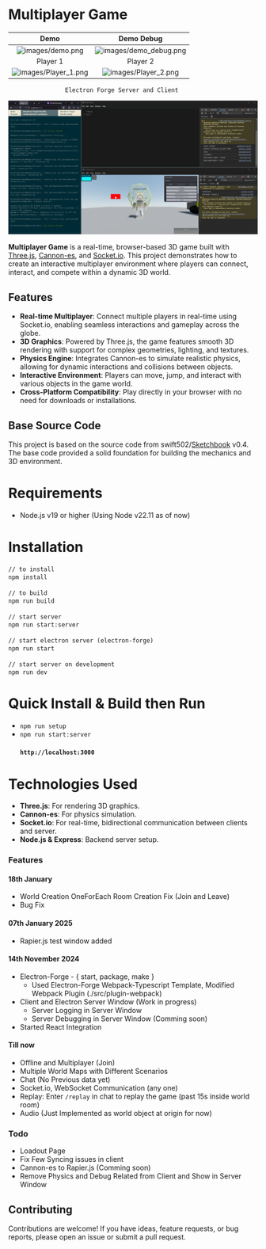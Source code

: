# Multiplayer Game

|                    Demo                     |                   Demo Debug                    |
| :-----------------------------------------: | :---------------------------------------------: |
|     ![images/demo.png](images/demo.png)     | ![images/demo_debug.png](images/demo_debug.png) |
|                  Player 1                   |                    Player 2                     |
| ![images/Player_1.png](images/Player_1.png) |   ![images/Player_2.png](images/Player_2.png)   |

    				Electron Forge Server and Client

![images/Screenshot_2024-11-14_234340.png](images/Screenshot_2024-11-14_234340.png)

**Multiplayer Game** is a real-time, browser-based 3D game built with [Three.js](https://threejs.org/), [Cannon-es](https://github.com/pmndrs/cannon-es), and [Socket.io](https://socket.io/). This project demonstrates how to create an interactive multiplayer environment where players can connect, interact, and compete within a dynamic 3D world.

## Features

-   **Real-time Multiplayer**: Connect multiple players in real-time using Socket.io, enabling seamless interactions and gameplay across the globe.
-   **3D Graphics**: Powered by Three.js, the game features smooth 3D rendering with support for complex geometries, lighting, and textures.
-   **Physics Engine**: Integrates Cannon-es to simulate realistic physics, allowing for dynamic interactions and collisions between objects.
-   **Interactive Environment**: Players can move, jump, and interact with various objects in the game world.
-   **Cross-Platform Compatibility**: Play directly in your browser with no need for downloads or installations.

## Base Source Code

This project is based on the source code from swift502/[Sketchbook](https://github.com/swift502/Sketchbook) v0.4. The base code provided a solid foundation for building the mechanics and 3D environment.

# Requirements

-   Node.js v19 or higher (Using Node v22.11 as of now)

# Installation

```
// to install
npm install

// to build
npm run build

// start server
npm run start:server

// start electron server (electron-forge)
npm run start

// start server on development
npm run dev
```

# Quick Install & Build then Run

-   `npm run setup`
-   `npm run start:server`
    #### `http://localhost:3000`

# Technologies Used

-   **Three.js**: For rendering 3D graphics.
-   **Cannon-es**: For physics simulation.
-   **Socket.io**: For real-time, bidirectional communication between clients and server.
-   **Node.js & Express**: Backend server setup.

### Features

#### 18th January

-   World Creation OneForEach Room Creation Fix (Join and Leave)
-	Bug Fix

#### 07th January 2025

-   Rapier.js test window added

#### 14th November 2024

-   Electron-Forge - { start, package, make }
    -   Used Electron-Forge Webpack-Typescript Template, Modified Webpack Plugin (./src/plugin-webpack)
-   Client and Electron Server Window (Work in progress)
    -   Server Logging in Server Window
    -   Server Debugging in Server Window (Comming soon)
-   Started React Integration

#### Till now

-   Offline and Multiplayer (Join)
-   Multiple World Maps with Different Scenarios
-   Chat (No Previous data yet)
-   Socket.io, WebSocket Communication (any one)
-   Replay: Enter `/replay` in chat to replay the game (past 15s inside world room)
-   Audio (Just Implemented as world object at origin for now)

### Todo

-   Loadout Page
-   Fix Few Syncing issues in client
-   Cannon-es to Rapier.js (Comming soon)
-   Remove Physics and Debug Related from Client and Show in Server Window

## Contributing

Contributions are welcome! If you have ideas, feature requests, or bug reports, please open an issue or submit a pull request.
